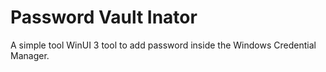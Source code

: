 # Password Vault Inator
A simple tool WinUI 3 tool to add password inside the Windows Credential Manager.

